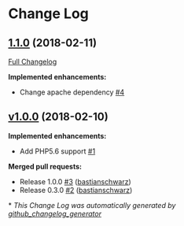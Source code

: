 # Change Log

## [1.1.0](https://github.com/codenamephp/chef.cookbook.php/tree/1.1.0) (2018-02-11)
[Full Changelog](https://github.com/codenamephp/chef.cookbook.php/compare/v1.0.0...1.1.0)

**Implemented enhancements:**

- Change apache dependency [\#4](https://github.com/codenamephp/chef.cookbook.php/issues/4)

## [v1.0.0](https://github.com/codenamephp/chef.cookbook.php/tree/v1.0.0) (2018-02-10)
**Implemented enhancements:**

- Add PHP5.6 support [\#1](https://github.com/codenamephp/chef.cookbook.php/issues/1)

**Merged pull requests:**

- Release 1.0.0 [\#3](https://github.com/codenamephp/chef.cookbook.php/pull/3) ([bastianschwarz](https://github.com/bastianschwarz))
- Release 0.3.0 [\#2](https://github.com/codenamephp/chef.cookbook.php/pull/2) ([bastianschwarz](https://github.com/bastianschwarz))



\* *This Change Log was automatically generated by [github_changelog_generator](https://github.com/skywinder/Github-Changelog-Generator)*